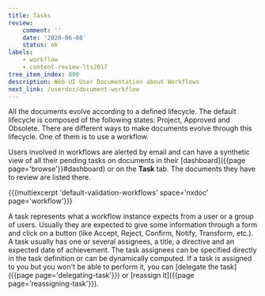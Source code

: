 ```yaml
---
title: Tasks
review:
    comment: ''
    date: '2020-06-08'
    status: ok
labels:
    - workflow
    - content-review-lts2017
tree_item_index: 800
description: Web UI User Documentation about Workflows
next_link: /userdoc/document-workflow
---
```

All the documents evolve according to a defined lifecycle. The default lifecycle is composed of the following states: Project, Approved and Obsolete. There are different ways to make documents evolve through this lifecycle. One of them is to use a workflow.

Users involved in workflows are alerted by email and can have a synthetic view of all their pending tasks on documents in their [dashboard]({{page page='browse'}}#dashboard) or on the **Task** tab. The documents they have to review are listed there.

{{{multiexcerpt 'default-validation-workflows' space='nxdoc' page='workflow'}}}

A task represents what a workflow instance expects from a user or a group of users. Usually they are expected to give some information through a form and click on a button (like Accept, Reject, Confirm, Notify, Transform, etc.). A task usually has one or several assignees, a title, a directive and an expected date of achievement. The task assignees can be specified directly in the task definition or can be dynamically computed. If a task is assigned to you but you won't be able to perform it, you can [delegate the task]({{page page='delegating-task'}}) or [reassign it]({{page page='reassigning-task'}}).
